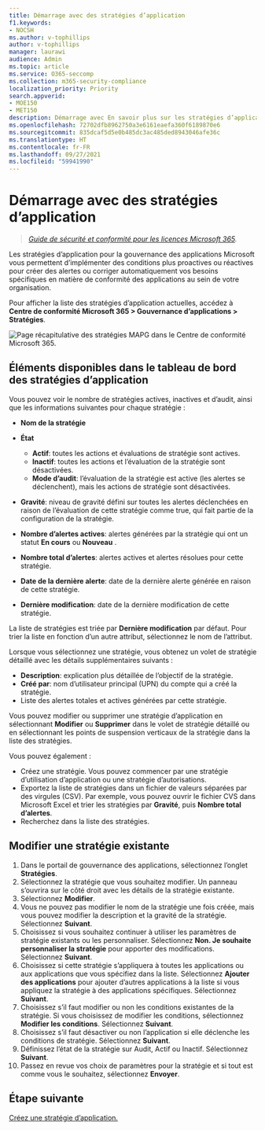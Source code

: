 ```yaml
---
title: Démarrage avec des stratégies d’application
f1.keywords:
- NOCSH
ms.author: v-tophillips
author: v-tophillips
manager: laurawi
audience: Admin
ms.topic: article
ms.service: O365-seccomp
ms.collection: m365-security-compliance
localization_priority: Priority
search.appverid:
- MOE150
- MET150
description: Démarrage avec En savoir plus sur les stratégies d’application.
ms.openlocfilehash: 72702dfb8962750a3e6161eaefa360f6189870e6
ms.sourcegitcommit: 835dcaf5d5e0b485dc3ac485ded8943046afe36c
ms.translationtype: HT
ms.contentlocale: fr-FR
ms.lasthandoff: 09/27/2021
ms.locfileid: "59941990"
---
```

# <a name="get-started-with-app-policies"></a>Démarrage avec des stratégies d’application

>*[Guide de sécurité et conformité pour les licences Microsoft 365](https://aka.ms/ComplianceSD).*

Les stratégies d’application pour la gouvernance des applications Microsoft vous permettent d’implémenter des conditions plus proactives ou réactives pour créer des alertes ou corriger automatiquement vos besoins spécifiques en matière de conformité des applications au sein de votre organisation.

Pour afficher la liste des stratégies d’application actuelles, accédez à **Centre de conformité Microsoft 365 > Gouvernance d’applications > Stratégies**.

![Page récapitulative des stratégies MAPG dans le Centre de conformité Microsoft 365.](..\media\manage-app-protection-governance\mapg-cc-policies.png)

## <a name="whats-available-on-the-app-policies-dashboard"></a>Éléments disponibles dans le tableau de bord des stratégies d’application

Vous pouvez voir le nombre de stratégies actives, inactives et d’audit, ainsi que les informations suivantes pour chaque stratégie :

- **Nom de la stratégie**
- **État**

  - **Actif**: toutes les actions et évaluations de stratégie sont actives.
  - **Inactif**: toutes les actions et l’évaluation de la stratégie sont désactivées.
  - **Mode d’audit**: l’évaluation de la stratégie est active (les alertes se déclenchent), mais les actions de stratégie sont désactivées.

- **Gravité**: niveau de gravité défini sur toutes les alertes déclenchées en raison de l’évaluation de cette stratégie comme true, qui fait partie de la configuration de la stratégie.
- **Nombre d’alertes actives**: alertes générées par la stratégie qui ont un statut **En cours** ou **Nouveau** .
- **Nombre total d’alertes**: alertes actives et alertes résolues pour cette stratégie.
- **Date de la dernière alerte**: date de la dernière alerte générée en raison de cette stratégie.
- **Dernière modification**: date de la dernière modification de cette stratégie.

La liste de stratégies est triée par **Dernière modification** par défaut. Pour trier la liste en fonction d’un autre attribut, sélectionnez le nom de l’attribut.

Lorsque vous sélectionnez une stratégie, vous obtenez un volet de stratégie détaillé avec les détails supplémentaires suivants :

- **Description**: explication plus détaillée de l’objectif de la stratégie.
- **Créé par**: nom d’utilisateur principal (UPN) du compte qui a créé la stratégie.
- Liste des alertes totales et actives générées par cette stratégie.

Vous pouvez modifier ou supprimer une stratégie d’application en sélectionnant **Modifier** ou **Supprimer** dans le volet de stratégie détaillé ou en sélectionnant les points de suspension verticaux de la stratégie dans la liste des stratégies.

Vous pouvez également :

- Créez une stratégie. Vous pouvez commencer par une stratégie d’utilisation d’application ou une stratégie d’autorisations.
- Exportez la liste de stratégies dans un fichier de valeurs séparées par des virgules (CSV). Par exemple, vous pouvez ouvrir le fichier CVS dans Microsoft Excel et trier les stratégies par **Gravité**, puis **Nombre total d’alertes**.
- Recherchez dans la liste des stratégies.

## <a name="edit-an-existing-policy"></a>Modifier une stratégie existante

1. Dans le portail de gouvernance des applications, sélectionnez l’onglet **Stratégies**.
1. Sélectionnez la stratégie que vous souhaitez modifier. Un panneau s’ouvrira sur le côté droit avec les détails de la stratégie existante.
1. Sélectionnez **Modifier**.
1. Vous ne pouvez pas modifier le nom de la stratégie une fois créée, mais vous pouvez modifier la description et la gravité de la stratégie. Sélectionnez **Suivant**.
1. Choisissez si vous souhaitez continuer à utiliser les paramètres de stratégie existants ou les personnaliser. Sélectionnez **Non. Je souhaite personnaliser la stratégie** pour apporter des modifications. Sélectionnez **Suivant**.
1. Choisissez si cette stratégie s’appliquera à toutes les applications ou aux applications que vous spécifiez dans la liste. Sélectionnez **Ajouter des applications** pour ajouter d’autres applications à la liste si vous appliquez la stratégie à des applications spécifiques. Sélectionnez **Suivant**.
1. Choisissez s’il faut modifier ou non les conditions existantes de la stratégie. Si vous choisissez de modifier les conditions, sélectionnez **Modifier les conditions**. Sélectionnez **Suivant**.
1. Choisissez s’il faut désactiver ou non l’application si elle déclenche les conditions de stratégie. Sélectionnez **Suivant**.
1. Définissez l’état de la stratégie sur Audit, Actif ou Inactif. Sélectionnez **Suivant**.
1. Passez en revue vos choix de paramètres pour la stratégie et si tout est comme vous le souhaitez, sélectionnez **Envoyer**.

## <a name="next-step"></a>Étape suivante

[Créez une stratégie d’application.](app-governance-app-policies-create.md)
